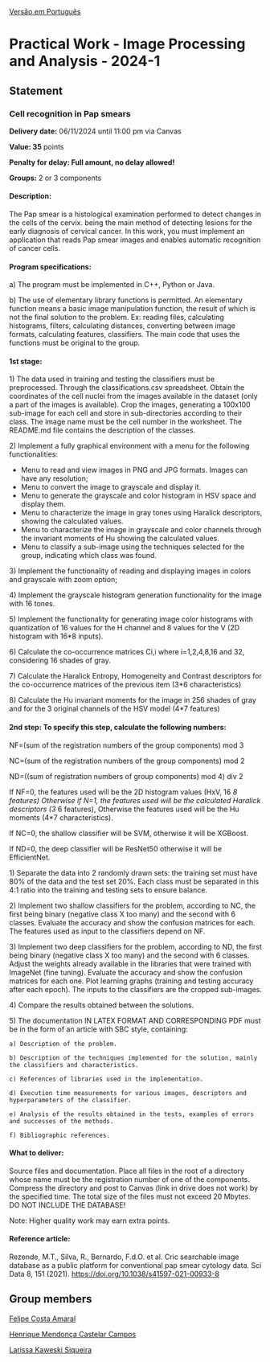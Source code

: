 [Versão em Português](README.md)

# Practical Work - Image Processing and Analysis - 2024-1

## Statement

### Cell recognition in Pap smears

**Delivery date:** 06/11/2024 until 11:00 pm via Canvas

**Value: 35** points

**Penalty for delay: Full amount, no delay allowed!**

**Groups:** 2 or 3 components

#### Description:

The Pap smear is a histological examination performed to detect changes in the cells of the cervix. being the main method of detecting lesions for the early diagnosis of cervical cancer. In this work, you must implement an application that reads Pap smear images and enables automatic recognition of cancer cells.

#### Program specifications:

a) The program must be implemented in C++, Python or Java.

b) The use of elementary library functions is permitted. An elementary function means a basic image manipulation function, the result of which is not the final solution to the problem. Ex: reading files, calculating histograms, filters, calculating distances, converting between image formats, calculating features, classifiers. The main code that uses the functions must be original to the group.

#### 1st stage:

1\) The data used in training and testing the classifiers must be preprocessed. Through the classifications.csv spreadsheet. Obtain the coordinates of the cell nuclei from the images available in the dataset (only a part of the images is available). Crop the images, generating a 100x100 sub-image for each cell and store in sub-directories according to their class. The image name must be the cell number in the worksheet. The README.md file contains the description of the classes.

2\) Implement a fully graphical environment with a menu for the following functionalities:

- Menu to read and view images in PNG and JPG formats. Images can have any resolution;
- Menu to convert the image to grayscale and display it.
- Menu to generate the grayscale and color histogram in HSV space and display them.
- Menu to characterize the image in gray tones using Haralick descriptors, showing the calculated values.
- Menu to characterize the image in grayscale and color channels through the invariant moments of Hu showing the calculated values.
- Menu to classify a sub-image using the techniques selected for the group, indicating which class was found.

3\) Implement the functionality of reading and displaying images in colors and grayscale with zoom option;

4\) Implement the grayscale histogram generation functionality for the image with 16 tones.

5\) Implement the functionality for generating image color histograms with quantization of 16 values for the H channel and 8 values for the V (2D histogram with 16*8 inputs).

6\) Calculate the co-occurrence matrices Ci,i where i=1,2,4,8,16 and 32, considering 16 shades of gray.

7\) Calculate the Haralick Entropy, Homogeneity and Contrast descriptors for the co-occurrence matrices of the previous item (3*6 characteristics)

8\) Calculate the Hu invariant moments for the image in 256 shades of gray and for the 3 original channels of the HSV model (4*7 features)

#### 2nd step: To specify this step, calculate the following numbers:

NF=(sum of the registration numbers of the group components) mod 3

NC=(sum of the registration numbers of the group components) mod 2

ND=((sum of registration numbers of group components) mod 4) div 2

If NF=0, the features used will be the 2D histogram values (HxV, 16 *8 features) Otherwise if N=1, the features used will be the calculated Haralick descriptors (3* 6 features), Otherwise the features used will be the Hu moments (4*7 characteristics).

If NC=0, the shallow classifier will be SVM, otherwise it will be XGBoost.

If ND=0, the deep classifier will be ResNet50 otherwise it will be EfficientNet.

1\) Separate the data into 2 randomly drawn sets: the training set must have 80% of the data and the test set 20%. Each class must be separated in this 4:1 ratio into the training and testing sets to ensure balance.

2\) Implement two shallow classifiers for the problem, according to NC, the first being binary (negative class X too many) and the second with 6 classes. Evaluate the accuracy and show the confusion matrices for each. The features used as input to the classifiers depend on NF.

3\) Implement two deep classifiers for the problem, according to ND, the first being binary (negative class X too many) and the second with 6 classes. Adjust the weights already available in the libraries that were trained with ImageNet (fine tuning). Evaluate the accuracy and show the confusion matrices for each one. Plot learning graphs (training and testing accuracy after each epoch). The inputs to the classifiers are the cropped sub-images.

4\) Compare the results obtained between the solutions.

5\) The documentation IN LATEX FORMAT AND CORRESPONDING PDF must be in the form of an article with SBC style, containing:

    a) Description of the problem.

    b) Description of the techniques implemented for the solution, mainly the classifiers and characteristics.

    c) References of libraries used in the implementation.

    d) Execution time measurements for various images, descriptors and hyperparameters of the classifier.

    e) Analysis of the results obtained in the tests, examples of errors and successes of the methods.

    f) Bibliographic references.

#### What to deliver:

Source files and documentation. Place all files in the root of a directory whose name must be the registration number of one of the components. Compress the directory and post to Canvas (link in drive does not work) by the specified time. The total size of the files must not exceed 20 Mbytes. DO NOT INCLUDE THE DATABASE!

Note: Higher quality work may earn extra points.

#### Reference article:

Rezende, M.T., Silva, R., Bernardo, F.d.O. et al. Cric searchable image database as a public platform for conventional pap smear cytology data. Sci Data 8, 151 (2021). https://doi.org/10.1038/s41597-021-00933-8

## Group members

[Felipe Costa Amaral]()

[Henrique Mendonça Castelar Campos]()

[Larissa Kaweski Siqueira]()